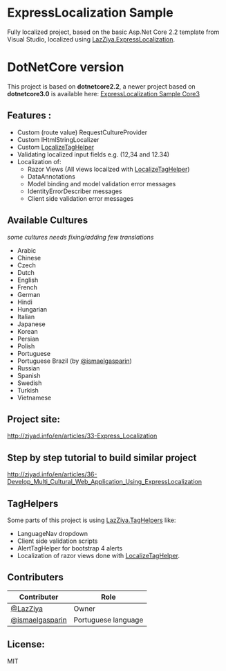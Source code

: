 # ExpressLocalization Sample
Fully localized project, based on the basic Asp.Net Core 2.2 template from Visual Studio, localized using [LazZiya.ExpressLocalization](https://github.com/LazZiya/ExpressLocalization).

# DotNetCore version
This project is based on **dotnetcore2.2**, a newer project based on **dotnetcore3.0** is available here: [ExpressLocalization Sample Core3](https://github.com/LazZiya/ExpressLocalizationSampleCore3)

## Features :
 - Custom (route value) RequestCultureProvider
 - Custom IHtmlStringLocalizer
 - Custom [LocalizeTagHelper](https://github.com/lazziya/TagHelpers.Localization)
 - Validating localized input fields e.g. (12,34 and 12.34)
 - Localization of:
   - Razor Views (All views locailzed with [LocalizeTagHelper](https://github.com/lazziya/TagHelpers.Localization))
   - DataAnnotations
   - Model binding and model validation error messages
   - IdentityErrorDescriber messages
   - Client side validation error messages

 
## Available Cultures
_some cultures needs fixing/adding few translations_
 - Arabic
 - Chinese
 - Czech
 - Dutch
 - English
 - French
 - German
 - Hindi
 - Hungarian
 - Italian
 - Japanese
 - Korean
 - Persian
 - Polish
 - Portuguese
 - Portuguese Brazil (by [@ismaelgasparin](https://github.com/ismaelgasparin))
 - Russian
 - Spanish
 - Swedish
 - Turkish
 - Vietnamese

## Project site:
http://ziyad.info/en/articles/33-Express_Localization

## Step by step tutorial to build similar project
http://ziyad.info/en/articles/36-Develop_Multi_Cultural_Web_Application_Using_ExpressLocalization

## TagHelpers
Some parts of this project is using [LazZiya.TagHelpers](https://github.com/LazZiya/TagHelpers) like:
 - LanguageNav dropdown
 - Client side validation scripts
 - AlertTagHelper for bootstrap 4 alerts
 - Localization of razor views done with [LocalizeTagHelper](https://github.com/lazziya/TagHelpers.Localization).

## Contributers
Contributer | Role
--- | ---
 [@LazZiya](https://github.com/LazZiya) | Owner
 [@ismaelgasparin](https://github.com/ismaelgasparin)  | Portuguese language
 
 
## License:
MIT
